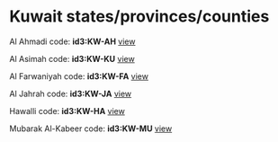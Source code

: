 # Kuwait states/provinces/counties
Al Ahmadi     code: **id3:KW-AH**     [view](../export/geojson/medium/id3/kw/ah.geojson)     


Al Asimah     code: **id3:KW-KU**     [view](../export/geojson/medium/id3/kw/ku.geojson)     


Al Farwaniyah     code: **id3:KW-FA**     [view](../export/geojson/medium/id3/kw/fa.geojson)     


Al Jahrah     code: **id3:KW-JA**     [view](../export/geojson/medium/id3/kw/ja.geojson)     


Hawalli     code: **id3:KW-HA**     [view](../export/geojson/medium/id3/kw/ha.geojson)     


Mubarak Al-Kabeer     code: **id3:KW-MU**     [view](../export/geojson/medium/id3/kw/mu.geojson)     

